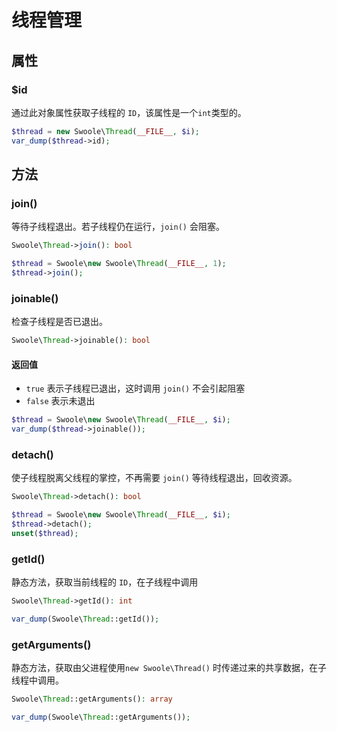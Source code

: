 # 线程管理

## 属性

### $id

通过此对象属性获取子线程的 `ID`，该属性是一个`int`类型的。

```php
$thread = new Swoole\Thread(__FILE__, $i);
var_dump($thread->id);
```

## 方法

### join()

等待子线程退出。若子线程仍在运行，`join()` 会阻塞。

```php
Swoole\Thread->join(): bool
```

```php
$thread = Swoole\new Swoole\Thread(__FILE__, 1);
$thread->join();
```

### joinable()

检查子线程是否已退出。

```php
Swoole\Thread->joinable(): bool
```

#### 返回值
- `true` 表示子线程已退出，这时调用 `join()` 不会引起阻塞
- `false` 表示未退出

```php
$thread = Swoole\new Swoole\Thread(__FILE__, $i);
var_dump($thread->joinable());
```

### detach()

使子线程脱离父线程的掌控，不再需要 `join()` 等待线程退出，回收资源。

```php
Swoole\Thread->detach(): bool
```

```php
$thread = Swoole\new Swoole\Thread(__FILE__, $i);
$thread->detach();
unset($thread);
```

### getId()

静态方法，获取当前线程的 `ID`，在子线程中调用

```php
Swoole\Thread->getId(): int
```

```php
var_dump(Swoole\Thread::getId());
```

### getArguments()

静态方法，获取由父进程使用`new Swoole\Thread()` 时传递过来的共享数据，在子线程中调用。

```php
Swoole\Thread::getArguments(): array
```

```php
var_dump(Swoole\Thread::getArguments());
```
